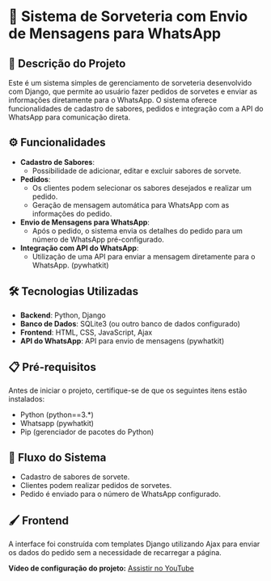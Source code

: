 # 🍦 Sistema de Sorveteria com Envio de Mensagens para WhatsApp

## 📝 Descrição do Projeto

Este é um sistema simples de gerenciamento de sorveteria desenvolvido com Django, que permite ao usuário fazer pedidos de sorvetes e enviar as informações diretamente para o WhatsApp. O sistema oferece funcionalidades de cadastro de sabores, pedidos e integração com a API do WhatsApp para comunicação direta.

## ⚙️ Funcionalidades

- **Cadastro de Sabores**:
    - Possibilidade de adicionar, editar e excluir sabores de sorvete.
- **Pedidos**:
    - Os clientes podem selecionar os sabores desejados e realizar um pedido.
    - Geração de mensagem automática para WhatsApp com as informações do pedido.
- **Envio de Mensagens para WhatsApp**:
    - Após o pedido, o sistema envia os detalhes do pedido para um número de WhatsApp pré-configurado.
- **Integração com API do WhatsApp**:
    - Utilização de uma API para enviar a mensagem diretamente para o WhatsApp. (pywhatkit)

## 🛠️ Tecnologias Utilizadas

- **Backend**: Python, Django
- **Banco de Dados**: SQLite3 (ou outro banco de dados configurado)
- **Frontend**: HTML, CSS, JavaScript, Ajax
- **API do WhatsApp**: API para envio de mensagens (pywhatkit)

## 📋 Pré-requisitos

Antes de iniciar o projeto, certifique-se de que os seguintes itens estão instalados:

- Python (python==3.*)
- Whatsapp (pywhatkit)
- Pip (gerenciador de pacotes do Python)

## 🌟 Fluxo do Sistema

- Cadastro de sabores de sorvete.
- Clientes podem realizar pedidos de sorvetes.
- Pedido é enviado para o número de WhatsApp configurado.

## 🖌️ Frontend

A interface foi construída com templates Django utilizando Ajax para enviar os dados do pedido sem a necessidade de recarregar a página.

**Vídeo de configuração do projeto:** [Assistir no YouTube](https://www.youtube.com/watch?v=tr3RkGkbEU4)
